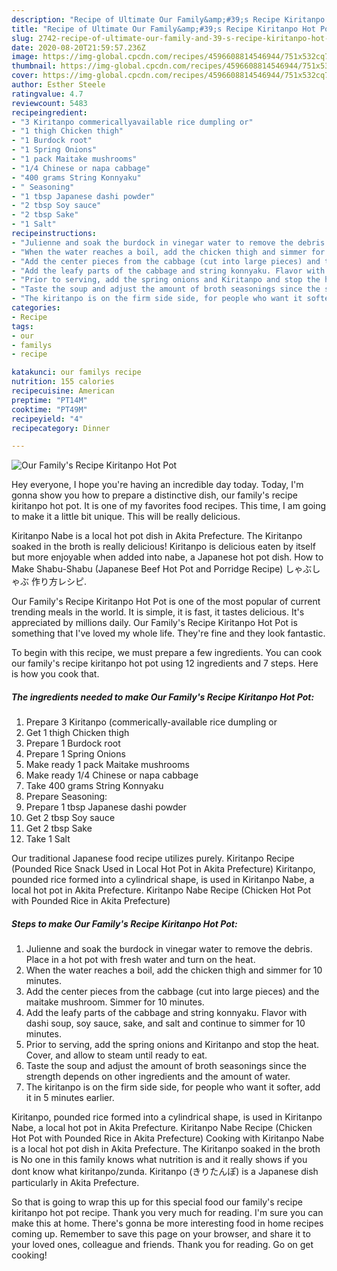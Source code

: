 ```yaml
---
description: "Recipe of Ultimate Our Family&amp;#39;s Recipe Kiritanpo Hot Pot"
title: "Recipe of Ultimate Our Family&amp;#39;s Recipe Kiritanpo Hot Pot"
slug: 2742-recipe-of-ultimate-our-family-and-39-s-recipe-kiritanpo-hot-pot
date: 2020-08-20T21:59:57.236Z
image: https://img-global.cpcdn.com/recipes/4596608814546944/751x532cq70/our-familys-recipe-kiritanpo-hot-pot-recipe-main-photo.jpg
thumbnail: https://img-global.cpcdn.com/recipes/4596608814546944/751x532cq70/our-familys-recipe-kiritanpo-hot-pot-recipe-main-photo.jpg
cover: https://img-global.cpcdn.com/recipes/4596608814546944/751x532cq70/our-familys-recipe-kiritanpo-hot-pot-recipe-main-photo.jpg
author: Esther Steele
ratingvalue: 4.7
reviewcount: 5483
recipeingredient:
- "3 Kiritanpo commericallyavailable rice dumpling or"
- "1 thigh Chicken thigh"
- "1 Burdock root"
- "1 Spring Onions"
- "1 pack Maitake mushrooms"
- "1/4 Chinese or napa cabbage"
- "400 grams String Konnyaku"
- " Seasoning"
- "1 tbsp Japanese dashi powder"
- "2 tbsp Soy sauce"
- "2 tbsp Sake"
- "1 Salt"
recipeinstructions:
- "Julienne and soak the burdock in vinegar water to remove the debris.  Place in a hot pot with fresh water and turn on the heat."
- "When the water reaches a boil, add the chicken thigh and simmer for 10 minutes."
- "Add the center pieces from the cabbage (cut into large pieces) and the maitake mushroom. Simmer for 10 minutes."
- "Add the leafy parts of the cabbage and string konnyaku. Flavor with dashi soup, soy sauce, sake, and salt and continue to simmer for 10 minutes."
- "Prior to serving, add the spring onions and Kiritanpo and stop the heat. Cover, and allow to steam until ready to eat."
- "Taste the soup and adjust the amount of broth seasonings since the strength depends on other ingredients and the amount of water."
- "The kiritanpo is on the firm side side, for people who want it softer, add it in 5 minutes earlier."
categories:
- Recipe
tags:
- our
- familys
- recipe

katakunci: our familys recipe 
nutrition: 155 calories
recipecuisine: American
preptime: "PT14M"
cooktime: "PT49M"
recipeyield: "4"
recipecategory: Dinner

---
```



![Our Family&#39;s Recipe Kiritanpo Hot Pot](https://img-global.cpcdn.com/recipes/4596608814546944/751x532cq70/our-familys-recipe-kiritanpo-hot-pot-recipe-main-photo.jpg)

Hey everyone, I hope you're having an incredible day today. Today, I'm gonna show you how to prepare a distinctive dish, our family&#39;s recipe kiritanpo hot pot. It is one of my favorites food recipes. This time, I am going to make it a little bit unique. This will be really delicious.

Kiritanpo Nabe is a local hot pot dish in Akita Prefecture. The Kiritanpo soaked in the broth is really delicious! Kiritanpo is delicious eaten by itself but more enjoyable when added into nabe, a Japanese hot pot dish. How to Make Shabu-Shabu (Japanese Beef Hot Pot and Porridge Recipe) しゃぶしゃぶ 作り方レシピ.

Our Family&#39;s Recipe Kiritanpo Hot Pot is one of the most popular of current trending meals in the world. It is simple, it is fast, it tastes delicious. It's appreciated by millions daily. Our Family&#39;s Recipe Kiritanpo Hot Pot is something that I've loved my whole life. They're fine and they look fantastic.


To begin with this recipe, we must prepare a few ingredients. You can cook our family&#39;s recipe kiritanpo hot pot using 12 ingredients and 7 steps. Here is how you cook that.

<!--inarticleads1-->

##### The ingredients needed to make Our Family&#39;s Recipe Kiritanpo Hot Pot:

1. Prepare 3 Kiritanpo (commerically-available rice dumpling or
1. Get 1 thigh Chicken thigh
1. Prepare 1 Burdock root
1. Prepare 1 Spring Onions
1. Make ready 1 pack Maitake mushrooms
1. Make ready 1/4 Chinese or napa cabbage
1. Take 400 grams String Konnyaku
1. Prepare  Seasoning:
1. Prepare 1 tbsp Japanese dashi powder
1. Get 2 tbsp Soy sauce
1. Get 2 tbsp Sake
1. Take 1 Salt


Our traditional Japanese food recipe utilizes purely. Kiritanpo Recipe (Pounded Rice Snack Used in Local Hot Pot in Akita Prefecture) Kiritanpo, pounded rice formed into a cylindrical shape, is used in Kiritanpo Nabe, a local hot pot in Akita Prefecture. Kiritanpo Nabe Recipe (Chicken Hot Pot with Pounded Rice in Akita Prefecture) 

<!--inarticleads2-->

##### Steps to make Our Family&#39;s Recipe Kiritanpo Hot Pot:

1. Julienne and soak the burdock in vinegar water to remove the debris.  Place in a hot pot with fresh water and turn on the heat.
1. When the water reaches a boil, add the chicken thigh and simmer for 10 minutes.
1. Add the center pieces from the cabbage (cut into large pieces) and the maitake mushroom. Simmer for 10 minutes.
1. Add the leafy parts of the cabbage and string konnyaku. Flavor with dashi soup, soy sauce, sake, and salt and continue to simmer for 10 minutes.
1. Prior to serving, add the spring onions and Kiritanpo and stop the heat. Cover, and allow to steam until ready to eat.
1. Taste the soup and adjust the amount of broth seasonings since the strength depends on other ingredients and the amount of water.
1. The kiritanpo is on the firm side side, for people who want it softer, add it in 5 minutes earlier.


Kiritanpo, pounded rice formed into a cylindrical shape, is used in Kiritanpo Nabe, a local hot pot in Akita Prefecture. Kiritanpo Nabe Recipe (Chicken Hot Pot with Pounded Rice in Akita Prefecture) Cooking with Kiritanpo Nabe is a local hot pot dish in Akita Prefecture. The Kiritanpo soaked in the broth is No one in this family knows what nutrition is and it really shows if you dont know what kiritanpo/zunda. Kiritanpo (きりたんぽ) is a Japanese dish particularly in Akita Prefecture. 

So that is going to wrap this up for this special food our family&#39;s recipe kiritanpo hot pot recipe. Thank you very much for reading. I'm sure you can make this at home. There's gonna be more interesting food in home recipes coming up. Remember to save this page on your browser, and share it to your loved ones, colleague and friends. Thank you for reading. Go on get cooking!
